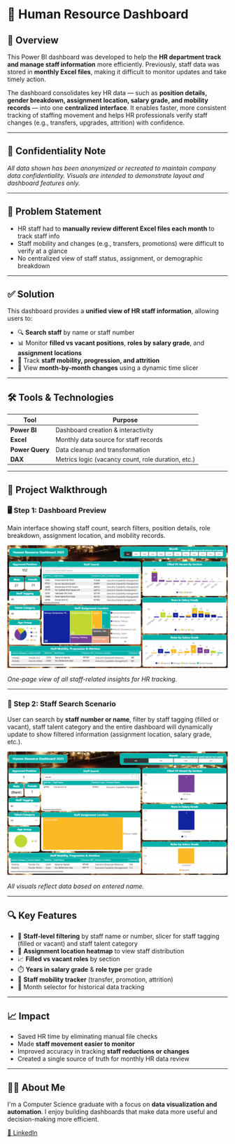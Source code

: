 # 👥 Human Resource Dashboard

## 📌 Overview
This Power BI dashboard was developed to help the **HR department track and manage staff information** more efficiently. Previously, staff data was stored in **monthly Excel files**, making it difficult to monitor updates and take timely action.

The dashboard consolidates key HR data — such as **position details, gender breakdown, assignment location, salary grade, and mobility records** — into one **centralized interface**. It enables faster, more consistent tracking of staffing movement and helps HR professionals verify staff changes (e.g., transfers, upgrades, attrition) with confidence.

---

## 🔐 Confidentiality Note  
*All data shown has been anonymized or recreated to maintain company data confidentiality. Visuals are intended to demonstrate layout and dashboard features only.*

---

## 🎯 Problem Statement  
- HR staff had to **manually review different Excel files each month** to track staff info  
- Staff mobility and changes (e.g., transfers, promotions) were difficult to verify at a glance  
- No centralized view of staff status, assignment, or demographic breakdown  

---

## ✅ Solution  
This dashboard provides a **unified view of HR staff information**, allowing users to:  
- 🔍 **Search staff** by name or staff number  
- 📊 Monitor **filled vs vacant positions**, **roles by salary grade**, and **assignment locations**  
- 🔁 Track **staff mobility, progression, and attrition**  
- 📅 View **month-by-month changes** using a dynamic time slicer  

---

## 🛠 Tools & Technologies

| Tool           | Purpose                                  |
|----------------|------------------------------------------|
| **Power BI**   | Dashboard creation & interactivity       |
| **Excel**      | Monthly data source for staff records    |
| **Power Query**| Data cleanup and transformation          |
| **DAX**        | Metrics logic (vacancy count, role duration, etc.) |

---

## 🧭 Project Walkthrough

### 🖥️ Step 1: Dashboard Preview  
Main interface showing staff count, search filters, position details, role breakdown, assignment location, and mobility records.

<p align="center">
  <img src="sample-screenshots/dashboard-overall.png" alt="HR Dashboard Preview" width="700"/>
</p>

*One-page view of all staff-related insights for HR tracking.*

---

### 🔎 Step 2: Staff Search Scenario  
User can search by **staff number or name**, filter by staff tagging (filled or vacant), staff talent category and the entire dashboard will dynamically update to show filtered information (assignment location, salary grade, etc.).

<p align="center">
  <img src="sample-screenshots/dashboard-filter.png" alt="Staff Search Filter" width="700"/>
</p>

*All visuals reflect data based on entered name.*

---

## 🔍 Key Features

- 👤 **Staff-level filtering** by staff name or number, slicer for staff tagging (filled or vacant) and staff talent category
- 📌 **Assignment location heatmap** to view staff distribution  
- 📈 **Filled vs vacant roles** by section  
- ⏱️ **Years in salary grade** & **role type** per grade  
- 🔄 **Staff mobility tracker** (transfer, promotion, attrition)  
- 📅 Month selector for historical data tracking  

---

## 📈 Impact

- Saved HR time by eliminating manual file checks  
- Made **staff movement easier to monitor**  
- Improved accuracy in tracking **staff reductions or changes**  
- Created a single source of truth for monthly HR data review  

---

## 🙋‍♀️ About Me  
I'm a Computer Science graduate with a focus on **data visualization and automation**. I enjoy building dashboards that make data more useful and decision-making more efficient.

[🔗 LinkedIn](https://www.linkedin.com/in/ainamardhiah2107/)
